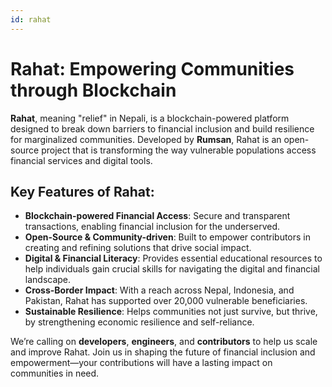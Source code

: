 ```yaml
---
id: rahat
---
```


# Rahat: Empowering Communities through Blockchain

**Rahat**, meaning "relief" in Nepali, is a blockchain-powered platform designed to break down barriers to financial inclusion and build resilience for marginalized communities. Developed by **Rumsan**, Rahat is an open-source project that is transforming the way vulnerable populations access financial services and digital tools.

## Key Features of Rahat:

- **Blockchain-powered Financial Access**: Secure and transparent transactions, enabling financial inclusion for the underserved.
- **Open-Source & Community-driven**: Built to empower contributors in creating and refining solutions that drive social impact.
- **Digital & Financial Literacy**: Provides essential educational resources to help individuals gain crucial skills for navigating the digital and financial landscape.
- **Cross-Border Impact**: With a reach across Nepal, Indonesia, and Pakistan, Rahat has supported over 20,000 vulnerable beneficiaries.
- **Sustainable Resilience**: Helps communities not just survive, but thrive, by strengthening economic resilience and self-reliance.

We’re calling on **developers**, **engineers**, and **contributors** to help us scale and improve Rahat. Join us in shaping the future of financial inclusion and empowerment—your contributions will have a lasting impact on communities in need.
